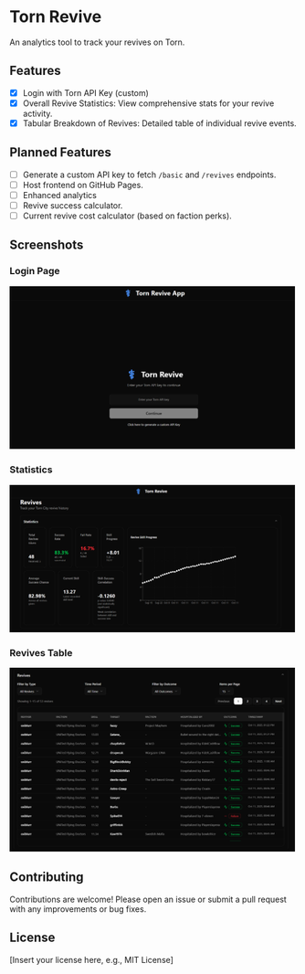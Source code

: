 # Torn Revive

An analytics tool to track your revives on Torn.

## Features

- [x] Login with Torn API Key (custom)
- [x] Overall Revive Statistics: View comprehensive stats for your revive activity.
- [x] Tabular Breakdown of Revives: Detailed table of individual revive events.

## Planned Features

- [ ] Generate a custom API key to fetch `/basic` and `/revives` endpoints.
- [ ] Host frontend on GitHub Pages.
- [ ] Enhanced analytics
- [ ] Revive success calculator.
- [ ] Current revive cost calculator (based on faction perks).

## Screenshots

### Login Page
<img src="./docs/images/login.png" alt="Login Page" width="500">

### Statistics
<img src="./docs/images/revive_statistics.png" alt="Statistics" width="500">

### Revives Table
<img src="./docs/images/revive_table.png" alt="Revives Table" width="500">


## Contributing
Contributions are welcome! Please open an issue or submit a pull request with any improvements or bug fixes.

## License
[Insert your license here, e.g., MIT License]